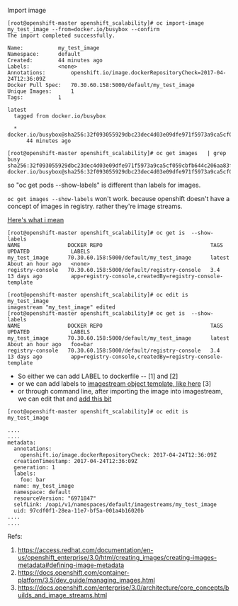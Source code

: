 Import image

```
[root@openshift-master openshift_scalability]# oc import-image my_test_image --from=docker.io/busybox --confirm
The import completed successfully.

Name:			my_test_image
Namespace:		default
Created:		44 minutes ago
Labels:			<none>
Annotations:		openshift.io/image.dockerRepositoryCheck=2017-04-24T12:36:09Z
Docker Pull Spec:	70.30.60.158:5000/default/my_test_image
Unique Images:		1
Tags:			1

latest
  tagged from docker.io/busybox

  * docker.io/busybox@sha256:32f093055929dbc23dec4d03e09dfe971f5973a9ca5cf059cbfb644c206aa83f
      44 minutes ago

[root@openshift-master openshift_scalability]# oc get images   | grep busy
sha256:32f093055929dbc23dec4d03e09dfe971f5973a9ca5cf059cbfb644c206aa83f   docker.io/busybox@sha256:32f093055929dbc23dec4d03e09dfe971f5973a9ca5cf059cbfb644c206aa83f

```

so "oc get pods --show-labels" is different than labels for images.

`oc get images --show-labels` won't work. because openshift doesn't have a concept of images in registry. rather they're image streams.

[Here's what i mean](https://gist.github.com/arcolife/07ed204419a35f0fe1a255734f211445)

```
[root@openshift-master openshift_scalability]# oc get is  --show-labels
NAME               DOCKER REPO                                  TAGS      UPDATED             LABELS
my_test_image      70.30.60.158:5000/default/my_test_image      latest    About an hour ago   <none>
registry-console   70.30.60.158:5000/default/registry-console   3.4       13 days ago         app=registry-console,createdBy=registry-console-template
 
[root@openshift-master openshift_scalability]# oc edit is my_test_image
imagestream "my_test_image" edited
[root@openshift-master openshift_scalability]# oc get is  --show-labels
NAME               DOCKER REPO                                  TAGS      UPDATED             LABELS
my_test_image      70.30.60.158:5000/default/my_test_image      latest    About an hour ago   foo=bar
registry-console   70.30.60.158:5000/default/registry-console   3.4       13 days ago         app=registry-console,createdBy=registry-console-template
```

- So either we can add LABEL to dockerfile -- [1] and [2]
- or we can add labels to [imagestream object template, like here](https://github.com/openshift/svt/blob/master/openshift_scalability/content/image-stream-template.json#L38) [3]
- or through command line, after importing the image into imagestream, we can edit that and [add this bit](https://gist.github.com/arcolife/f903a5d471cc2f1d69a97a51828c70e6#file-oc-edit-esruc-yaml-L12)

```
[root@openshift-master openshift_scalability]# oc edit is my_test_image
 
....
....
metadata:
  annotations:
    openshift.io/image.dockerRepositoryCheck: 2017-04-24T12:36:09Z
  creationTimestamp: 2017-04-24T12:36:09Z
  generation: 1
  labels:
    foo: bar
  name: my_test_image
  namespace: default
  resourceVersion: "6971847"
  selfLink: /oapi/v1/namespaces/default/imagestreams/my_test_image
  uid: 97cdf0f1-28ea-11e7-bf5a-001a4b16020b
....
....
```

Refs:

1. https://access.redhat.com/documentation/en-us/openshift_enterprise/3.0/html/creating_images/creating-images-metadata#defining-image-metadata
2. https://docs.openshift.com/container-platform/3.5/dev_guide/managing_images.html
3. https://docs.openshift.com/enterprise/3.0/architecture/core_concepts/builds_and_image_streams.html
